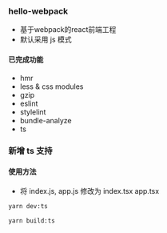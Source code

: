 ### hello-webpack

- 基于webpack的react前端工程
- 默认采用 js 模式

#### 已完成功能

- hmr
- less & css modules
- gzip
- eslint
- stylelint
- bundle-analyze
- ts


### 新增 ts 支持
#### 使用方法
- 将 index.js, app.js 修改为 index.tsx app.tsx
```bash
yarn dev:ts

yarn build:ts
```
